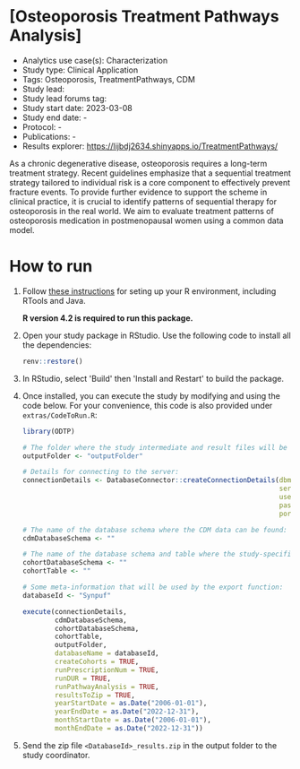 [Osteoporosis Treatment Pathways Analysis]
=============
- Analytics use case(s): Characterization
- Study type: Clinical Application
- Tags: Osteoporosis, TreatmentPathways, CDM
- Study lead: 
- Study lead forums tag: 
- Study start date: 2023-03-08
- Study end date: -
- Protocol: -
- Publications: -
- Results explorer: https://lijbdj2634.shinyapps.io/TreatmentPathways/


 As a chronic degenerative disease, osteoporosis requires a long-term treatment strategy. Recent guidelines emphasize that a sequential treatment strategy tailored to individual risk is a core component to effectively prevent fracture events. To provide further evidence to support the scheme in clinical practice, it is crucial to identify patterns of sequential therapy for osteoporosis in the real world. We aim to evaluate treatment patterns of osteoporosis medication in postmenopausal women using a common data model.

How to run
==========
1. Follow [these instructions](https://ohdsi.github.io/Hades/rSetup.html) for seting up your R environment, including RTools and Java.

   **R version 4.2 is required to run this package.**

3. Open your study package in RStudio. Use the following code to install all the dependencies:

	```r
	renv::restore()
	```

4. In RStudio, select 'Build' then 'Install and Restart' to build the package.

3. Once installed, you can execute the study by modifying and using the code below. For your convenience, this code is also provided under `extras/CodeToRun.R`:

	```r
    library(ODTP)

    # The folder where the study intermediate and result files will be written:
    outputFolder <- "outputFolder"

    # Details for connecting to the server:
    connectionDetails <- DatabaseConnector::createConnectionDetails(dbms = "pdw",
                                                                    server = Sys.getenv("PDW_SERVER"),
                                                                    user = NULL,
                                                                    password = NULL,
                                                                    port = Sys.getenv("PDW_PORT"))

    # The name of the database schema where the CDM data can be found:
    cdmDatabaseSchema <- ""

    # The name of the database schema and table where the study-specific cohorts will be instantiated:
    cohortDatabaseSchema <- ""
    cohortTable <- ""

    # Some meta-information that will be used by the export function:
    databaseId <- "Synpuf"

    execute(connectionDetails,
            cdmDatabaseSchema,
            cohortDatabaseSchema,
            cohortTable,
            outputFolder,
            databaseName = databaseId,
            createCohorts = TRUE,
            runPrescriptionNum = TRUE,
            runDUR = TRUE,
            runPathwayAnalysis = TRUE,
            resultsToZip = TRUE,
            yearStartDate = as.Date("2006-01-01"),
            yearEndDate = as.Date("2022-12-31"),
            monthStartDate = as.Date("2006-01-01"),
            monthEndDate = as.Date("2022-12-31"))
    ```
4. Send the zip file ```<DatabaseId>_results.zip``` in the output folder to the study coordinator.
